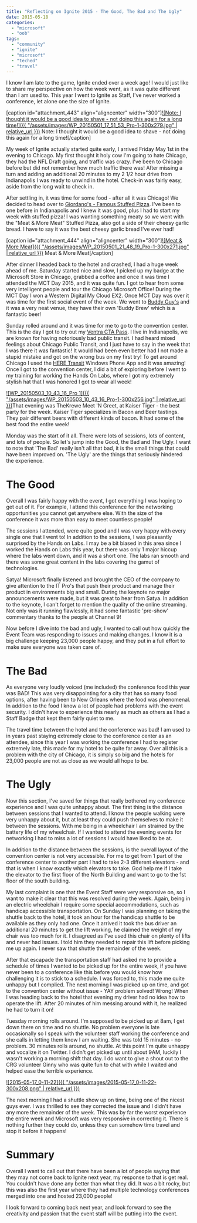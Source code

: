 ```yaml
---
title: "Reflecting on Ignite 2015 - The Good, The Bad and The Ugly"
date: 2015-05-18
categories: 
  - "microsoft"
  - "oob"
tags: 
  - "community"
  - "ignite"
  - "microsoft"
  - "teched"
  - "travel"
---
```


I know I am late to the game, Ignite ended over a week ago! I would just like to share my perspective on how the week went, as it was quite different than I am used to. This year I went to Ignite as Staff, I've never worked a conference, let alone one the size of Ignite.

\[caption id="attachment\_443" align="aligncenter" width="300"\][![Note: I thought it would be a good idea to shave - not doing this again for a long time!]({{ "/assets/images/WP_20150501_17_51_53_Pro-1-300x279.jpg" | relative_url }})](http://mattblogsit.com/wp-content/uploads/2015/05/WP_20150501_17_51_53_Pro-1.jpg) Note: I thought it would be a good idea to shave - not doing this again for a long time!\[/caption\]

My week of Ignite actually started quite early, I arrived Friday May 1st in the evening to Chicago. My first thought it holy cow I'm going to hate Chicago, they had the NFL Draft going, and traffic was crazy. I've been to Chicago before but did not remember how much traffic there was! After missing a turn and adding an additional 20 minutes to my 2 1/2 hour drive from Indianapolis I was ready to unwind in the hotel. Check-in was fairly easy, aside from the long wait to check in.

<!--more-->

After settling in, it was time for some food - after all it was Chicago! We decided to head over to [Giordano's - Famous Stuffed Pizza](http://giordanos.com/our-locations/chicago/). I've been to one before in Indianapolis and I knew it was good, plus I had to start my week with stuffed pizza! I was wanting something meaty so we went with the "Meat & More Meat" Stuffed Pizza, also got a side of their cheesy garlic bread. I have to say it was the best cheesy garlic bread I've ever had!

\[caption id="attachment\_444" align="aligncenter" width="300"\][![Meat & More Meat]({{ "/assets/images/WP_20150501_21_48_19_Pro-1-300x271.jpg" | relative_url }})](http://mattblogsit.com/wp-content/uploads/2015/05/WP_20150501_21_48_19_Pro-1.jpg) Meat & More Meat\[/caption\]

After dinner I headed back to the hotel and crashed, I had a huge week ahead of me. Saturday started nice and slow, I picked up my badge at the Microsoft Store in Chicago, grabbed a coffee and once it was time I attended the MCT Day 2015, and it was quite fun. I got to hear from some very intelligent people and tour the Chicago Microsoft Office! During the MCT Day I won a Western Digital My Cloud EX2. Once MCT Day was over it was time for the first social event of the week. We went to [Buddy Guy's](http://www.buddyguy.com/) and it was a very neat venue, they have their own 'Buddy Brew' which is a fantastic beer!

Sunday rolled around and it was time for me to go to the convention center. This is the day I got to try out my [Ventra CTA Pass](https://www.ventrachicago.com/). I live in Indianapolis, we are known for having notoriously bad public transit. I had heard mixed feelings about Chicago Public Transit, and I just have to say in the week that I was there it was fantastic! It would had been even better had I not made a stupid mistake and got on the wrong bus on my first try! To get around Chicago I used the [HERE Transit](http://www.windowsphone.com/en-gb/store/app/here-transit/adfdad16-b54a-4ec3-b11e-66bd691be4e6) Windows Phone App and it was amazing! Once I got to the convention center, I did a bit of exploring before I went to my training for working the Hands On Labs, where I got my extremely stylish hat that I was honored I got to wear all week!

[![WP_20150503_10_43_16_Pro 1]({{ "/assets/images/WP_20150503_10_43_16_Pro-1-300x256.jpg" | relative_url }})](http://mattblogsit.com/wp-content/uploads/2015/05/WP_20150503_10_43_16_Pro-1.jpg)That evening was TheKrewe Meet 'N Greet, at Kaiser Tiger - the best party for the week. Kaiser Tiger specializes in Bacon and Beer tastings. They pair different beers with different kinds of bacon. It had some of the best food the entire week!

Monday was the start of it all. There were lots of sessions, lots of content, and lots of people. So let's jump into the Good, the Bad and The Ugly. I want to note that 'The Bad' really isn't all that bad, it is the small things that could have been improved on. 'The Ugly' are the things that seriously hindered the experience.

# The Good

Overall I was fairly happy with the event, I got everything I was hoping to get out of it. For example, I attend this conference for the networking opportunities you cannot get anywhere else. With the size of the conference it was more than easy to meet countless people!

The sessions I attended, were quite good and I was very happy with every single one that I went to! In addition to the sessions, I was pleasantly surprised by the Hands on Labs. I may be a bit biased in this area since I worked the Hands on Labs this year, but there was only 1 major hiccup where the labs went down, and it was a short one. The labs ran smooth and there was some great content in the labs covering the gamut of technologies.

Satya! Microsoft finally listened and brought the CEO of the company to give attention to the IT Pro's that push their product and manage their product in environments big and small. During the keynote no major announcements were made, but it was great to hear from Satya. In addition to the keynote, I can't forget to mention the quality of the online streaming. Not only was it running flawlessly, it had some fantastic 'pre-show' commentary thanks to the people at Channel 9!

Now before I dive into the bad and ugly, I wanted to call out how quickly the Event Team was responding to issues and making changes. I know it is a big challenge keeping 23,000 people happy, and they put in a full effort to make sure everyone was taken care of.

# The Bad

As everyone very loudly voiced (me included) the conference food this year was BAD! This was very disappointing for a city that has so many food options, after having been to New Orleans where the food was phenomenal. In addition to the food I know a lot of people had problems with the event security. I didn't have to experience this nearly as much as others as I had a Staff Badge that kept them fairly quiet to me.

The travel time between the hotel and the conference was bad! I am used to in years past staying extremely close to the conference center as an attendee, since this year I was working the conference I had to register extremely late, this made for my hotel to be quite far away. Over all this is a problem with the city of Chicago, it is simply so big and the hotels for 23,000 people are not as close as we would all hope to be.

# The Ugly

Now this section, I've saved for things that really bothered my conference experience and I was quite unhappy about. The first thing is the distance between sessions that I wanted to attend. I know the people walking were very unhappy about it, but at least they could push themselves to make it between the sessions. With me being in a wheelchair I am strained by the battery life of my wheelchair. If I wanted to attend the evening events for networking I had to miss a lot of sessions I would have liked to be at.

In addition to the distance between the sessions, is the overall layout of the convention center is not very accessible. For me to get from 1 part of the conference center to another part I had to take 2-3 different elevators - and that is when I know exactly which elevators to take. God help me if I take the elevator to the first floor of the North Building and want to go to the 1st floor of the south building.

My last complaint is one that the Event Staff were very responsive on, so I want to make it clear that this was resolved during the week. Again, being in an electric wheelchair I require some special accommodations, such as handicap accessible transportation. On Sunday I was planning on taking the shuttle back to the hotel, it took an hour for the handicap shuttle to be available as they only had one. Once it arrived it took the bus driver an additional 20 minutes to get the lift working, he claimed the weight of my chair was too much for it. I disagreed as I've used this chair on plenty of lifts and never had issues. I told him they needed to repair this lift before picking me up again. I never saw that shuttle the remainder of the week.

After that escapade the transportation staff had asked me to provide a schedule of times I wanted to be picked up for the entire week, if you have never been to a conference like this before you would know how challenging it is to stick to a schedule. I was forced to, this made me quite unhappy but I complied. The next morning I was picked up on time, and got to the convention center without issue - YAY problem solved! Wrong! When I was heading back to the hotel that evening my driver had no idea how to operate the lift. After 20 minutes of him messing around with it, he realized he had to turn it on!

Tuesday morning rolls around. I'm supposed to be picked up at 8am, I get down there on time and no shuttle. No problem everyone is late occasionally so I speak with the volunteer staff working the conference and she calls in letting them know I am waiting. She was told 15 minutes - no problem. 30 minutes rolls around, no shuttle. At this point I'm quite unhappy and vocalize it on Twitter. I didn't get picked up until about 9AM, luckily I wasn't working a morning shift that day. I do want to give a shout out to the CRG volunteer Ginny who was quite fun to chat with while I waited and helped ease the terrible experience.

[![2015-05-17_0-11-22]({{ "/assets/images/2015-05-17_0-11-22-300x208.png" | relative_url }})](http://mattblogsit.com/wp-content/uploads/2015/05/2015-05-17_0-11-22.png)

The next morning I had a shuttle show up on time, being one of the nicest guys ever. I was thrilled to see they corrected the issue and I didn't have any more the remainder of the week. This was by far the worst experience the entire week and Microsoft was very responsive in correcting it. There is nothing further they could do, unless they can somehow time travel and stop it before it happens!

# Summary

Overall I want to call out that there have been a lot of people saying that they may not come back to Ignite next year, my response to that is get real. You couldn't have done any better than what they did. It was a bit rocky, but this was also the first year where they had multiple technology conferences merged into one and hosted 23,000 people!

I look forward to coming back next year, and look forward to see the creativity and passion that the event staff will be putting into the event.
